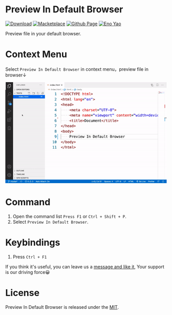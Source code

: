 # Preview In Default Browser

<a href="https://marketplace.visualstudio.com/items?itemName=Wscats.cors-browser"><img src="https://img.shields.io/badge/Download-+-orange" alt="Download" /></a>
<a href="https://marketplace.visualstudio.com/items?itemName=Wscats.cors-browser"><img src="https://img.shields.io/badge/Macketplace-v0.0X-brightgreen" alt="Macketplace" /></a>
<a href="https://github.com/Wscats/cors"><img src="https://img.shields.io/badge/Github Page-Wscats-yellow" alt="Github Page" /></a>
<a href="https://github.com/Wscats"><img src="https://img.shields.io/badge/Author-Eno Yao-blueviolet" alt="Eno Yao" /></a>

Preview file in your default browser.

# Context Menu

Select `Preview In Default Browser` in context menu，preview file in browser↓

![DEMO](./assets/2.gif)

# Command

1. Open the command list `Press F1` or `Ctrl + Shift + P`.
2. Select `Preview In Default Browser`.

# Keybindings

1. Press `Ctrl + F1`

If you think it's useful, you can leave us a [message and like it](https://marketplace.visualstudio.com/items?itemName=Wscats.cors-browser&ssr=false#review-details), Your support is our driving force😀

# License

Preview In Default Browser is released under the [MIT](http://opensource.org/licenses/MIT).
